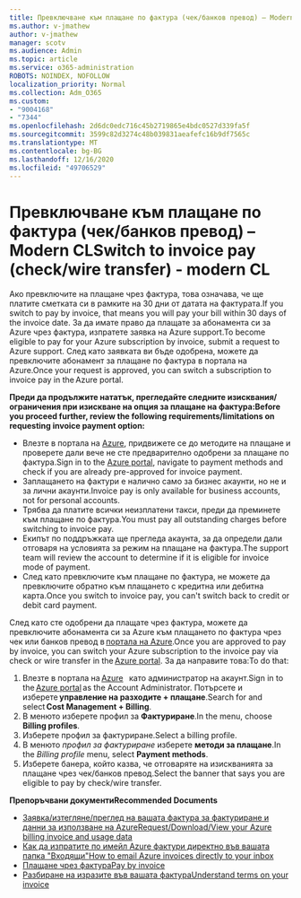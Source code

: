 ```yaml
---
title: Превключване към плащане по фактура (чек/банков превод) – Modern CL
ms.author: v-jmathew
author: v-jmathew
manager: scotv
ms.audience: Admin
ms.topic: article
ms.service: o365-administration
ROBOTS: NOINDEX, NOFOLLOW
localization_priority: Normal
ms.collection: Adm_O365
ms.custom:
- "9004168"
- "7344"
ms.openlocfilehash: 2d6dc0edc716c45b2719865e4bdc0527d339fa5f
ms.sourcegitcommit: 3599c82d3274c48b039831aeafefc16b9df7565c
ms.translationtype: MT
ms.contentlocale: bg-BG
ms.lasthandoff: 12/16/2020
ms.locfileid: "49706529"
---
```

# <a name="switch-to-invoice-pay-checkwire-transfer---modern-cl"></a><span data-ttu-id="77283-102">Превключване към плащане по фактура (чек/банков превод) – Modern CL</span><span class="sxs-lookup"><span data-stu-id="77283-102">Switch to invoice pay (check/wire transfer) - modern CL</span></span>

<span data-ttu-id="77283-103">Ако превключите на плащане чрез фактура, това означава, че ще платите сметката си в рамките на 30 дни от датата на фактурата.</span><span class="sxs-lookup"><span data-stu-id="77283-103">If you switch to pay by invoice, that means you will pay your bill within 30 days of the invoice date.</span></span> <span data-ttu-id="77283-104">За да имате право да плащате за абонамента си за Azure чрез фактура, изпратете заявка на Azure support.</span><span class="sxs-lookup"><span data-stu-id="77283-104">To become eligible to pay for your Azure subscription by invoice, submit a request to Azure support.</span></span> <span data-ttu-id="77283-105">След като заявката ви бъде одобрена, можете да превключите абонамент за плащане по фактура в портала на Azure.</span><span class="sxs-lookup"><span data-stu-id="77283-105">Once your request is approved, you can switch a subscription to invoice pay in the Azure portal.</span></span>

<span data-ttu-id="77283-106">**Преди да продължите нататък, прегледайте следните изисквания/ограничения при изискване на опция за плащане на фактура:**</span><span class="sxs-lookup"><span data-stu-id="77283-106">**Before you proceed further, review the following requirements/limitations on requesting invoice payment option:**</span></span>

- <span data-ttu-id="77283-107">Влезте в портала на [Azure](https://portal.azure.com/), придвижете се до методите на плащане и проверете дали вече не сте предварително одобрени за плащане по фактура.</span><span class="sxs-lookup"><span data-stu-id="77283-107">Sign in to the [Azure portal](https://portal.azure.com/), navigate to payment methods and check if you are already pre-approved for invoice payment.</span></span>
- <span data-ttu-id="77283-108">Заплащането на фактури е налично само за бизнес акаунти, но не и за лични акаунти.</span><span class="sxs-lookup"><span data-stu-id="77283-108">Invoice pay is only available for business accounts, not for personal accounts.</span></span>
- <span data-ttu-id="77283-109">Трябва да платите всички неизплатени такси, преди да преминете към плащане по фактура.</span><span class="sxs-lookup"><span data-stu-id="77283-109">You must pay all outstanding charges before switching to invoice pay.</span></span>
- <span data-ttu-id="77283-110">Екипът по поддръжката ще прегледа акаунта, за да определи дали отговаря на условията за режим на плащане на фактура.</span><span class="sxs-lookup"><span data-stu-id="77283-110">The support team will review the account to determine if it is eligible for invoice mode of payment.</span></span>
- <span data-ttu-id="77283-111">След като превключите към плащане по фактура, не можете да превключите обратно към плащането с кредитна или дебитна карта.</span><span class="sxs-lookup"><span data-stu-id="77283-111">Once you switch to invoice pay, you can't switch back to credit or debit card payment.</span></span>

<span data-ttu-id="77283-112">След като сте одобрени да плащате чрез фактура, можете да превключите абонамента си за Azure към плащането по фактура чрез чек или банков превод в [портала на Azure](https://portal.azure.com/).</span><span class="sxs-lookup"><span data-stu-id="77283-112">Once you are approved to pay by invoice, you can switch your Azure subscription to the invoice pay via check or wire transfer in the [Azure portal](https://portal.azure.com/).</span></span>
<span data-ttu-id="77283-113">За да направите това:</span><span class="sxs-lookup"><span data-stu-id="77283-113">To do that:</span></span>

1. <span data-ttu-id="77283-114">Влезте в портала на [Azure](https://portal.azure.com/)   като администратор на акаунт.</span><span class="sxs-lookup"><span data-stu-id="77283-114">Sign in to the [Azure portal](https://portal.azure.com/) as the Account Administrator.</span></span> <span data-ttu-id="77283-115">Потърсете и изберете **управление на разходите + плащане**.</span><span class="sxs-lookup"><span data-stu-id="77283-115">Search for and select **Cost Management + Billing**.</span></span>
2. <span data-ttu-id="77283-116">В менюто изберете профил за **Фактуриране**.</span><span class="sxs-lookup"><span data-stu-id="77283-116">In the menu, choose **Billing profiles**.</span></span>
3. <span data-ttu-id="77283-117">Изберете профил за фактуриране.</span><span class="sxs-lookup"><span data-stu-id="77283-117">Select a billing profile.</span></span>
4. <span data-ttu-id="77283-118">В менюто *профил за фактуриране* изберете **методи за плащане**.</span><span class="sxs-lookup"><span data-stu-id="77283-118">In the *Billing profile* menu, select **Payment methods**.</span></span>
5. <span data-ttu-id="77283-119">Изберете банера, който казва, че отговаряте на изискванията за плащане чрез чек/банков превод.</span><span class="sxs-lookup"><span data-stu-id="77283-119">Select the banner that says you are eligible to pay by check/wire transfer.</span></span>

<span data-ttu-id="77283-120">**Препоръчвани документи**</span><span class="sxs-lookup"><span data-stu-id="77283-120">**Recommended Documents**</span></span>

- [<span data-ttu-id="77283-121">Заявка/изтегляне/преглед на вашата фактура за фактуриране и данни за използване на Azure</span><span class="sxs-lookup"><span data-stu-id="77283-121">Request/Download/View your Azure billing invoice and usage data</span></span>](https://docs.microsoft.com/azure/billing/billing-download-azure-invoice-daily-usage-date)
- [<span data-ttu-id="77283-122">Как да изпратите по имейл Azure фактури директно във вашата папка "Входящи"</span><span class="sxs-lookup"><span data-stu-id="77283-122">How to email Azure invoices directly to your inbox</span></span>](https://docs.microsoft.com/azure/billing/billing-download-azure-invoice-daily-usage-date)
- [<span data-ttu-id="77283-123">Плащане чрез фактура</span><span class="sxs-lookup"><span data-stu-id="77283-123">Pay by invoice</span></span>](https://docs.microsoft.com/azure/billing/billing-how-to-pay-by-invoice)
- [<span data-ttu-id="77283-124">Разбиране на изразите във вашата фактура</span><span class="sxs-lookup"><span data-stu-id="77283-124">Understand terms on your invoice</span></span>](https://docs.microsoft.com/azure/billing/billing-understand-your-invoice)
